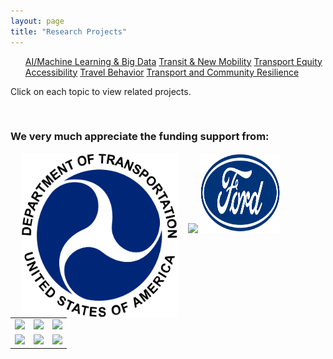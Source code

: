 ```yaml
---
layout: page
title: "Research Projects"
---
```


<article>
<nav>
  <ul>
    <a href="{{site.baseurl}}/aibigdata/" class="{% if page.url contains 'aibigdata' %}current{% endif %}">AI/Machine Learning & Big Data</a>
    <a href="{{site.baseurl}}/transitnewmobility/" class="{% if page.url contains 'transitnewmobility' %}current{% endif %}">Transit & New Mobility</a>
    <a href="{{site.baseurl}}/equity/" class="{% if page.url contains 'equity' %}current{% endif %}">Transport Equity</a>
    <a href="{{site.baseurl}}/accessibility/" class="{% if page.url contains 'accessibility' %}current{% endif %}">Accessibility</a>
    <a href="{{site.baseurl}}/travelbehavior/" class="{% if page.url contains 'travelbehavior' %}current{% endif %}">Travel Behavior</a>
    <a href="{{site.baseurl}}/resilience/" class="{% if page.url contains 'resilience' %}current{% endif %}">Transport and Community Resilience</a>
  </ul>
</nav>
   <p tyle="font-size:120%;">Click on each topic to view related projects. </p>
</article>

&nbsp; 

### We very much appreciate the funding support from:


<img align="left" width="250" height="263" src="https://github.com/jacobyan0/jacobyan0.github.io/raw/master/images/Other/usdot.png" style="vertical-align:left;margin: 0px 17px"> 

<img src=”https://github.com/jacobyan0/jacobyan0.github.io/raw/master/images/Other/usdot.png”>
<img src="https://github.com/jacobyan0/jacobyan0.github.io/raw/master/images/Other/Ford.png" style="width:128px;height:128px;">

  
<div>
<table>
  <tr>
      <td><img src=”https://github.com/jacobyan0/jacobyan0.github.io/raw/master/images/Other/usdot.png” width="250"></img></td>
      <td><img src=”https://github.com/jacobyan0/jacobyan0.github.io/raw/master/images/Other/fdot.png” width="250"></img></td>
      <td><img src=”https://github.com/jacobyan0/jacobyan0.github.io/raw/master/images/Other/Ford.png” width="250"></img></td>
  </tr>
  <tr>
      <td><img src=”https://github.com/jacobyan0/jacobyan0.github.io/raw/master/images/Other/Poverty%20Solutions.jpg” width="250"></img></td>
      <td><img src=”https://github.com/jacobyan0/jacobyan0.github.io/raw/master/images/Other/fta.jpg” width="250"></img></td>
      <td><img src=”https://github.com/jacobyan0/jacobyan0.github.io/raw/master/images/Other/NHC.png” width="250"></img></td>
  </tr>
</table>
</div>
